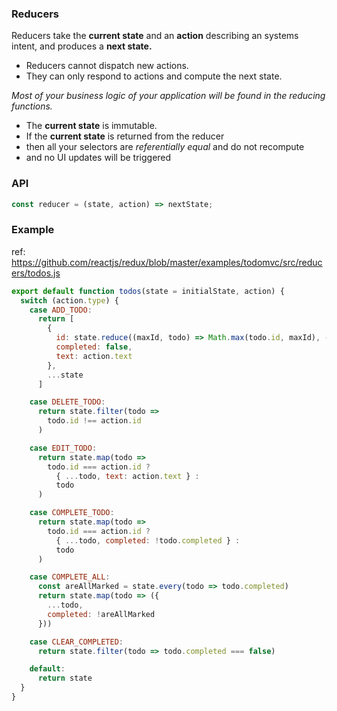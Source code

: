 ### Reducers

Reducers take the __current state__ and an __action__ describing an systems intent, and produces a __next state.__

 - Reducers cannot dispatch new actions.
 - They can only respond to actions and compute the next state.

_Most of your business logic of your application will be found in the reducing functions._

 - The __current state__ is immutable.
 - If the __current state__ is returned from the reducer
  - then all your selectors are _referentially equal_ and do not recompute
  - and no UI updates will be triggered

### API

```js
const reducer = (state, action) => nextState;
```

### Example

ref: https://github.com/reactjs/redux/blob/master/examples/todomvc/src/reducers/todos.js

```js
export default function todos(state = initialState, action) {
  switch (action.type) {
    case ADD_TODO:
      return [
        {
          id: state.reduce((maxId, todo) => Math.max(todo.id, maxId), -1) + 1,
          completed: false,
          text: action.text
        },
        ...state
      ]

    case DELETE_TODO:
      return state.filter(todo =>
        todo.id !== action.id
      )

    case EDIT_TODO:
      return state.map(todo =>
        todo.id === action.id ?
          { ...todo, text: action.text } :
          todo
      )

    case COMPLETE_TODO:
      return state.map(todo =>
        todo.id === action.id ?
          { ...todo, completed: !todo.completed } :
          todo
      )

    case COMPLETE_ALL:
      const areAllMarked = state.every(todo => todo.completed)
      return state.map(todo => ({
        ...todo,
        completed: !areAllMarked
      }))

    case CLEAR_COMPLETED:
      return state.filter(todo => todo.completed === false)

    default:
      return state
  }
}
```
